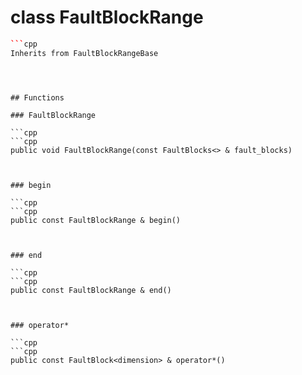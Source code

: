 # class FaultBlockRange


```cpp
```cpp
Inherits from FaultBlockRangeBase
```
```



## Functions

### FaultBlockRange

```cpp
```cpp
public void FaultBlockRange(const FaultBlocks<> & fault_blocks)
```
```


### begin

```cpp
```cpp
public const FaultBlockRange & begin()
```
```


### end

```cpp
```cpp
public const FaultBlockRange & end()
```
```


### operator*

```cpp
```cpp
public const FaultBlock<dimension> & operator*()
```
```




